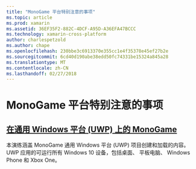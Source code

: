 ```yaml
---
title: "MonoGame 平台特别注意的事项"
ms.topic: article
ms.prod: xamarin
ms.assetid: 36EF35F2-882C-4DCF-A95D-A36EFA47BCCC
ms.technology: xamarin-cross-platform
author: charlespetzold
ms.author: chape
ms.openlocfilehash: 230bbe3c6913370e355cc1e4f35378e45ef27b2e
ms.sourcegitcommit: 6cd40d190abe38edd50fc74331be15324a845a28
ms.translationtype: MT
ms.contentlocale: zh-CN
ms.lasthandoff: 02/27/2018
---
```

# <a name="monogame-platform-specific-considerations"></a>MonoGame 平台特别注意的事项

## <a name="monogame-on-universal-windows-platform-uwpgraphics-gamesmonogameplatformsuwpmd"></a>[在通用 Windows 平台 (UWP) 上的 MonoGame](~/graphics-games/monogame/platforms/uwp.md)

本演练涵盖 MonoGame 通用 Windows 平台 (UWP) 项目创建和加载的内容。 UWP 应用的可运行所有 Windows 10 设备，包括桌面、 平板电脑、 Windows Phone 和 Xbox One。

